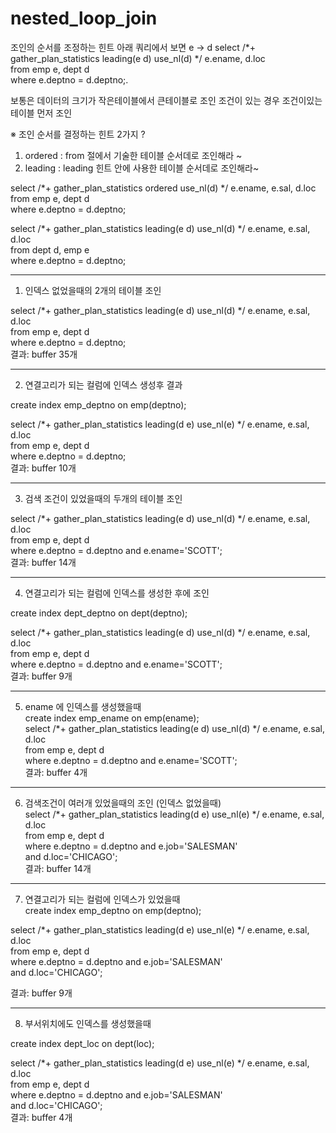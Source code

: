 #  nested_loop_join
조인의 순서를 조정하는 힌트 
아래 쿼리에서 보면 e -> d
select /*+ gather_plan_statistics leading(e d) use_nl(d) */ e.ename, d.loc  
from emp e, dept d   
where e.deptno = d.deptno;.  

보통은 데이터의 크기가 작은테이블에서 큰테이블로 조인 
조건이 있는 경우 조건이있는 테이블 먼저 조인

※ 조인 순서를 결정하는 힌트 2가지 ?  
1. ordered : from 절에서 기술한 테이블 순서데로 조인해라 ~
2. leading :  leading 힌트 안에 사용한 테이블 순서데로 조인해라~

select /*+ gather_plan_statistics  ordered use_nl(d) */  e.ename,  e.sal,  d.loc  
   from  emp  e,  dept  d  
   where  e.deptno = d.deptno;  

select /*+ gather_plan_statistics  leading(e d) use_nl(d) */  e.ename,  e.sal,  d.loc   
   from  dept  d, emp  e  
   where  e.deptno = d.deptno;  
   
* * *

1. 인덱스 없었을때의 2개의 테이블 조인

select /*+ gather_plan_statistics leading(e d) use_nl(d) */  e.ename,  e.sal,  d.loc  
from  emp  e,  dept  d  
where  e.deptno = d.deptno;  
결과: buffer 35개
* * *
2. 연결고리가 되는 컬럼에 인덱스 생성후 결과 

create index emp_deptno on emp(deptno);  

select /*+ gather_plan_statistics leading(d e) use_nl(e) */  e.ename,  e.sal,  d.loc  
from  emp  e,  dept  d  
where  e.deptno = d.deptno;  
결과: buffer 10개 
* * *
3. 검색 조건이 있었을때의 두개의 테이블 조인 

select /*+ gather_plan_statistics leading(e d) use_nl(d) */  e.ename,  e.sal,  d.loc  
from  emp  e,  dept  d   
where  e.deptno = d.deptno and e.ename='SCOTT';  
결과: buffer 14개
* * *
4. 연결고리가 되는 컬럼에 인덱스를 생성한 후에 조인

create index dept_deptno on dept(deptno);  

select /*+ gather_plan_statistics leading(e d) use_nl(d) */  e.ename,  e.sal,  d.loc  
from  emp  e,  dept  d  
where  e.deptno = d.deptno and e.ename='SCOTT';  
결과: buffer 9개
* * *
5. ename 에 인덱스를 생성했을때  
create index emp_ename on emp(ename);  
select /*+ gather_plan_statistics leading(e d) use_nl(d) */  e.ename,  e.sal,  d.loc  
from  emp  e,  dept  d   
where  e.deptno = d.deptno and e.ename='SCOTT';  
결과: buffer 4개
* * *
6. 검색조건이 여러개 있었을때의 조인 (인덱스 없었을때)  
select /*+ gather_plan_statistics leading(d e) use_nl(e) */ e.ename, e.sal, d.loc  
from  emp  e,  dept  d  
where  e.deptno = d.deptno  and e.job='SALESMAN'  
and d.loc='CHICAGO';  
결과: buffer 14개  
* * *
7. 연결고리가 되는 컬럼에 인덱스가 있었을때   
create index emp_deptno on emp(deptno);

select /*+ gather_plan_statistics leading(d e) use_nl(e) */ e.ename, e.sal, d.loc  
from  emp  e,  dept  d  
where  e.deptno = d.deptno  and e.job='SALESMAN'  
and d.loc='CHICAGO';  

결과: buffer 9개  
* * *
8. 부서위치에도 인덱스를 생성했을때 

create index dept_loc on dept(loc);  

select /*+ gather_plan_statistics leading(d e) use_nl(e) */ e.ename, e.sal, d.loc  
from  emp  e,  dept  d  
where  e.deptno = d.deptno  and e.job='SALESMAN'  
and d.loc='CHICAGO';  
결과:  buffer 4개 
